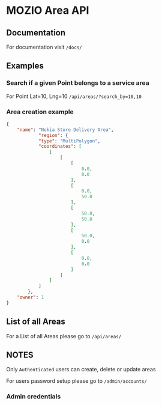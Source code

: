 # MOZIO Area API

## Documentation
For documentation visit  `/docs/`

## Examples
### Search if a given Point belongs to a service area

For Point Lat=10, Lng=10 
`/api/areas/?search_by=10,10`

### Area creation example

```json
{
    "name": "Nokia Store Delivery Area",
            "region": {
            "type": "MultiPolygon",
            "coordinates": [
                [
                    [
                        [
                            0.0,
                            0.0
                        ],
                        [
                            0.0,
                            50.0
                        ],
                        [
                            50.0,
                            50.0
                        ],
                        [
                            50.0,
                            0.0
                        ],
                        [
                            0.0,
                            0.0
                        ]
                    ]
                ]
            ]
        },
    "owner": 1
}
```

## List of all Areas

For a List of all Areas please go to `/api/areas/`

## NOTES
Only `Authenticated` users can create, delete or update areas

For users password setup please go to `/admin/accounts/`

### Admin credentials